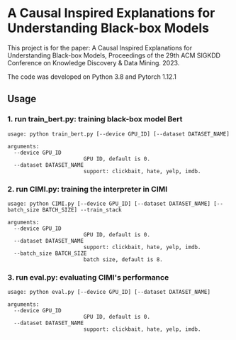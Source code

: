# A Causal Inspired Explanations for Understanding Black-box Models

This project is for the paper: A Causal Inspired Explanations for Understanding Black-box Models, Proceedings of the
29th ACM SIGKDD Conference on Knowledge Discovery & Data Mining. 2023.

The code was developed on Python 3.8 and Pytorch 1.12.1

## Usage

### 1. run train_bert.py: training black-box model Bert
```
usage: python train_bert.py [--device GPU_ID] [--dataset DATASET_NAME]

arguments:
  --device GPU_ID
                        GPU ID, default is 0.
  --dataset DATASET_NAME
                        support: clickbait, hate, yelp, imdb.
```

### 2. run CIMI.py: training the interpreter in CIMI
```
usage: python CIMI.py [--device GPU_ID] [--dataset DATASET_NAME] [--batch_size BATCH_SIZE] --train_stack

arguments:
  --device GPU_ID
                        GPU ID, default is 0.
  --dataset DATASET_NAME
                        support: clickbait, hate, yelp, imdb.
  --batch_size BATCH_SIZE
                        batch size, default is 8.
```

### 3. run eval.py: evaluating CIMI's performance
```
usage: python eval.py [--device GPU_ID] [--dataset DATASET_NAME]

arguments:
  --device GPU_ID
                        GPU ID, default is 0.
  --dataset DATASET_NAME
                        support: clickbait, hate, yelp, imdb.
```